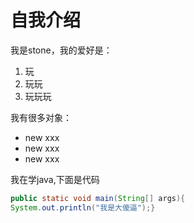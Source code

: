# 自我介绍
我是stone，我的爱好是：
1. 玩
2. 玩玩
3. 玩玩玩

我有很多对象：
* new xxx
* new xxx
* new xxx

我在学java,下面是代码
```java
public static void main(String[] args){
System.out.println("我是大傻逼");}
```
